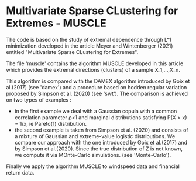# Multivariate Sparse CLustering for Extremes - MUSCLE

The code is based on the study of extremal dependence through L^1 minimization developed in the article Meyer and Wintenberger (2021) entitled "Multivariate Sparse CLustering for Extremes".

The file 'muscle' contains the algorithm MUSCLE developed in this article which provides the extremal directions (clusters) of a sample X_1,...,X_n.

This algorithm is compared with the DAMEX algorithm introduced by Goix et al.(2017) (see 'damex') and a procedure based on hodden regular variation proposed by Simpson et al. (2020) (see 'swt').
The comparison is achieved on two types of examples :
- in the first example we deal with a Gaussian copula with a common correlation parameter ρ<1 and marginal distributions satisfying P(X > x) = 1/x, ie Pareto(1) distribution.
- the second example is taken from Simpson et al. (2020) and consists of a mixture of Gaussian and extreme-value logistic distributions. We compare our approach with the one introduced by Goix et al.(2017) and by Simpson et al.(2020). Since the true distribution of Z is not known, we compute it via MOnte-Carlo simulations. (see 'Monte-Carlo').

Finally we apply the algorithm MUSCLE to windspeed data and financial return data.
